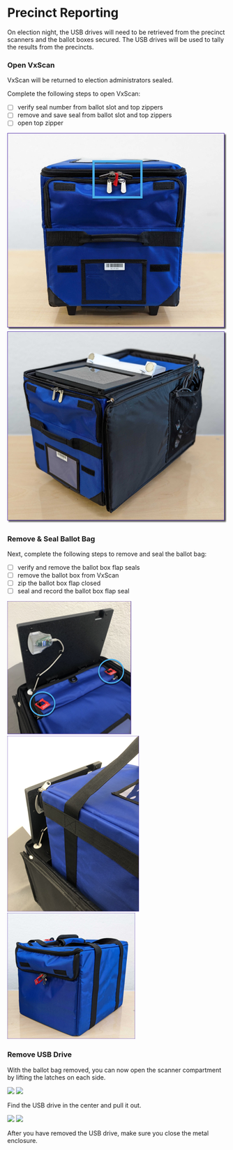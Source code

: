 # Precinct Reporting

On election night, the USB drives will need to be retrieved from the precinct scanners and the ballot boxes secured. The USB drives will be used to tally the results from the precincts.

### Open VxScan

VxScan will be returned to election administrators sealed. &#x20;

Complete the following steps to open VxScan:

* [ ] verify seal number from ballot slot and top zippers
* [ ] remove and save seal from ballot slot and top zippers
* [ ] open top zipper

![Verify, remove, and save seal](<../.gitbook/assets/vxscan with seal highlighted (1).png>) ![Open top zipper](<../.gitbook/assets/vxscan top open.png>)

### Remove & Seal Ballot Bag

Next, complete the following steps to remove and seal the ballot bag:

* [ ] verify and remove the ballot box flap seals
* [ ] remove the ballot box from VxScan
* [ ] zip the ballot box flap closed
* [ ] seal and record the ballot box flap seal

![Verify and remove the seals](<../.gitbook/assets/ballot box sealed in vxscan.png>) ![Remove the ballot box](<../.gitbook/assets/ballot box being removed vxscan.png>) ![Zip the ballot box flap, seal and record](<../.gitbook/assets/vxscan ballot box sealed.png>)

### Remove USB Drive

With the ballot bag removed, you can now open the scanner compartment by lifting the latches on each side.

![](../.gitbook/assets/IMG\_5096.jpeg) ![](../.gitbook/assets/IMG\_5097.jpeg)

Find the USB drive in the center and pull it out.

![](../.gitbook/assets/IMG\_5064.jpeg) ![](../.gitbook/assets/IMG\_5072.jpeg)

After you have removed the USB drive, make sure you close the metal enclosure.&#x20;

